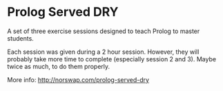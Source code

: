# Prolog Served DRY

A set of three exercise sessions designed to teach Prolog to master students.

Each session was given during a 2 hour session. However, they will probably take
more time to complete (especially session 2 and 3). Maybe twice as much, to do
them properly.

More info: http://norswap.com/prolog-served-dry
